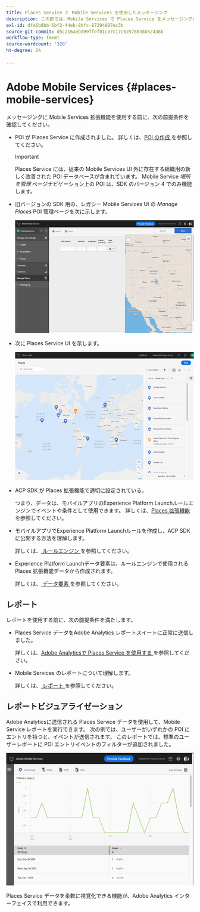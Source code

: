 ```yaml
---
title: Places Service と Mobile Services を使用したメッセージング
description: この節では、Mobile Services で Places Service をメッセージングに使用する方法について説明します。
exl-id: dfa6b8bb-6bf2-44eb-8bfc-87294807ec3b
source-git-commit: d5c216aebd99ffef01c37c17c62576835b52438b
workflow-type: tm+mt
source-wordcount: '328'
ht-degree: 1%

---
```


# Adobe Mobile Services {#places-mobile-services}

メッセージングに Mobile Services 拡張機能を使用する前に、次の前提条件を確認してください。

* POI が Places Service に作成されました。 詳しくは、[POI の作成 ](/help/poi-mgmt-ui/create-a-poi-ui.md) を参照してください。

  >[!IMPORTANT]
  >
  >Places Service には、従来の Mobile Services UI 外に存在する組織用の新しく改善された POI データベースが含まれています。 Mobile Service *場所を管理* ページナビゲーション上の POI は、SDK のバージョン 4 でのみ機能します。

* 旧バージョンの SDK 用の、レガシー Mobile Services UI の *Manage Places* POI 管理ページを次に示します。

  ![ レガシー UI](/help/assets/legacy-location-v4-ui.png)

* 次に Places Service UI を示します。

  ![Places Service POI 管理 UI](/help/assets/places-ui.png)

* ACP SDK が Places 拡張機能で適切に設定されている。

  つまり、データは、モバイルアプリのExperience Platform Launchルールエンジンでイベントや条件として使用できます。 詳しくは、[Places 拡張機能 ](/help/places-ext-aep-sdks/places-extension/places-extension.md) を参照してください。

* モバイルアプリでExperience Platform Launchルールを作成し、ACP SDK に公開する方法を理解します。

  詳しくは、[ ルールエンジン ](https://aep-sdks.gitbook.io/docs/using-mobile-extensions/mobile-core/rules-engine) を参照してください。

* Experience Platform Launchデータ要素は、ルールエンジンで使用される Places 拡張機能データから作成されます。

  詳しくは、[ データ要素 ](https://aep-sdks.gitbook.io/docs/using-mobile-extensions/mobile-core/rules-engine#data-elements) を参照してください。

## レポート

レポートを使用する前に、次の前提条件を満たします。

* Places Service データをAdobe Analytics レポートスイートに正常に送信しました。

  詳しくは、[Adobe Analyticsで Places Service を使用する ](/help/use-places-with-other-solutions/places-adobe-analytics/use-places-adobe-analytics.md) を参照してください。

* Mobile Services のレポートについて理解します。

  詳しくは、[ レポート ](https://experienceleague.adobe.com/docs/discontinued/using/mobile-services.html?lang=ja) を参照してください。

## レポートビジュアライゼーション

Adobe Analyticsに送信される Places Service データを使用して、Mobile Service レポートを実行できます。 次の例では、ユーザーがいずれかの POI にエントリを持つと、イベントが送信されます。 このレポートでは、標準のユーザーレポートに POI エントリイベントのフィルターが追加されました。

![ レポートのビジュアライゼーション ](/help/assets/report-visualize.png)

Places Service データを柔軟に視覚化できる機能が、Adobe Analytics インターフェイスで利用できます。
